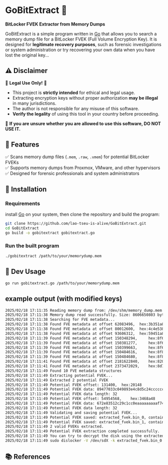 # GoBitExtract 🔐  
**BitLocker FVEK Extractor from Memory Dumps**  

GoBitExtract is a simple program written in [Go](https://go.dev/) that allows you to search a memory dump file for a BitLocker FVEK (Full Volume Encryption Key). It is designed for **legitimate recovery purposes**, such as forensic investigations or system administration or try recovering your own data when you have lost the original key...

## ⚠️ Disclaimer  
🚨 **Legal Use Only!** 🚨  
- This project is **strictly intended** for ethical and legal usage.  
- Extracting encryption keys without proper authorization **may be illegal** in many jurisdictions.  
- The author is not responsible for any misuse of this software.  
- **Verify the legality** of using this tool in your country before proceeding.  

🛑 **If you are unsure whether you are allowed to use this software, DO NOT USE IT.**  

## 📌 Features  
✅ Scans memory dump files (`.mem`, `.raw`, `.vmem`) for potential BitLocker FVEKs  
✅ Supports memory dumps from Proxmox, VMware, and other hypervisors  
✅ Designed for forensic professionals and system administrators  

## 🚀 Installation
### Requirements
install [Go](https://go.dev/doc/install) on your system, then clone the repository and build the program:

```bash
git clone https://github.com/lao-tseu-is-alive/GoBitExtract.git
cd GoBitExtract
go build -o gobitextract gobitextract.go
```

### Run the built program
```bash
./gobitextract /path/to/your/memorydump.mem
```

## 📝 Dev Usage
```bash
go run gobitextract.go /path/to/your/memorydump.mem
```

## example output (with modified keys)
```bash
2025/02/18 17:11:35 Reading memory dump from: /dev/shm/memory_dump.mem
2025/02/18 17:11:38 Memory dump read successfully. Size: 8606650803 bytes
2025/02/18 17:11:38 Searching for FVE metadata...
2025/02/18 17:11:38 Found FVE metadata at offset 62083496, 	hex:3b351a8
2025/02/18 17:11:38 Found FVE metadata at offset 80012600, 	hex:4c4e538
2025/02/18 17:11:38 Found FVE metadata at offset 93606312, 	hex:59451a8
2025/02/18 17:11:39 Found FVE metadata at offset 150348294, 	hex:8f62206
2025/02/18 17:11:39 Found FVE metadata at offset 150381277, 	hex:8f6a2dd
2025/02/18 17:11:39 Found FVE metadata at offset 150399663, 	hex:8f6eaaf
2025/02/18 17:11:39 Found FVE metadata at offset 150484616, 	hex:8f83688
2025/02/18 17:11:39 Found FVE metadata at offset 150484680, 	hex:8f836c8
2025/02/18 17:11:41 Found FVE metadata at offset 2181622840, 	hex:8208ec38
2025/02/18 17:11:41 Found FVE metadata at offset 2373472029, 	hex:8d784f1d
2025/02/18 17:11:49 Found 10 FVE metadata structures
2025/02/18 17:11:49 Extracting potential FVEK...
2025/02/18 17:11:49 Extracted 2 potential FVEK
2025/02/18 17:11:49 Potential FVEK offset: 131400, 	hex:20148
2025/02/18 17:11:49 Potential FVEK data: 89477033c049893e4c8d5c24ccccccbbbbbbbbaaaaaaaa7330498b7b38498be3
2025/02/18 17:11:49 Potential FVEK data length: 32
2025/02/18 17:11:49 Potential FVEK offset: 54954568, 	hex:3468a48
2025/02/18 17:11:49 Potential FVEK data: 672e83512c29c1cc0eaaaaaaaaaf7441eaca54a3e46cedddddddddddd930818d
2025/02/18 17:11:49 Potential FVEK data length: 32
2025/02/18 17:11:49 Validating and saving potential FVEK...
2025/02/18 17:11:49 Potential FVEK saved: extracted_fvek.bin_0, containing 89477033c049893e4c8d5c24ccccccbbbbbbbbaaaaaaaa7330498b7b38498be3
2025/02/18 17:11:49 Potential FVEK saved: extracted_fvek.bin_1, containing 672e83512c29c1cc0eaaaaaaaaaf7441eaca54a3e46cedddddddddddd930818d
2025/02/18 17:11:49 2 valid FVEKs extracted.
2025/02/18 17:11:49 Potential FVEK extraction completed successfully.
2025/02/18 17:11:49 You can try to decrypt the disk using the extracted FVEK with a tool like dislocker on Linux:
2025/02/18 17:11:49 sudo dislocker -V /dev/sdX -k extracted_fvek.bin_0 --dislocker-file your_dislocker.img

```

## 📚 References

